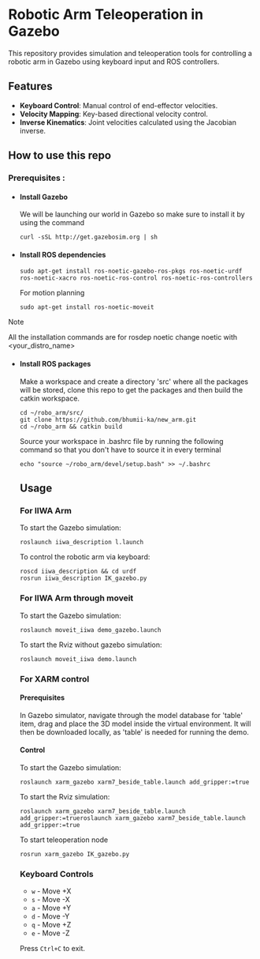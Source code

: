 # Robotic Arm Teleoperation in Gazebo
This repository provides simulation and teleoperation tools for controlling a robotic arm in Gazebo using keyboard input and ROS controllers.

## Features
- **Keyboard Control**: Manual control of end-effector velocities.
- **Velocity Mapping**: Key-based directional velocity control.
- **Inverse Kinematics**: Joint velocities calculated using the Jacobian inverse.

## How to use this repo
### Prerequisites :
- #### Install Gazebo
  We will be launching our world in Gazebo so make sure to install it by using the command 
  ```
  curl -sSL http://get.gazebosim.org | sh
  ```
- #### Install ROS dependencies

  ```
  sudo apt-get install ros-noetic-gazebo-ros-pkgs ros-noetic-urdf ros-noetic-xacro ros-noetic-ros-control ros-noetic-ros-controllers
  ```
  For motion planning
  ```
  sudo apt-get install ros-noetic-moveit
  ```
  
> [!NOTE]
> All the installation commands are for rosdep noetic change noetic with <your_distro_name>

- #### Install ROS packages
  Make a workspace and create a directory 'src' where all the packages will be stored, clone this repo to get the packages and then build the catkin workspace.
  ```
  cd ~/robo_arm/src/
  git clone https://github.com/bhumii-ka/new_arm.git
  cd ~/robo_arm && catkin build
  ```
  Source your workspace in .bashrc file by running the following command so that you don't have to source it in every terminal
  ```
  echo "source ~/robo_arm/devel/setup.bash" >> ~/.bashrc
  ```

  ## Usage

  ### For IIWA Arm
  To start the Gazebo simulation:
  
  ```
  roslaunch iiwa_description l.launch
  ```
  To control the robotic arm via keyboard:
  
  ```
  roscd iiwa_description && cd urdf
  rosrun iiwa_description IK_gazebo.py
  ```
  ### For IIWA Arm through moveit
  To start the Gazebo simulation:
  
  ```
  roslaunch moveit_iiwa demo_gazebo.launch
  ```
  To start the Rviz without gazebo simulation:
  
  ```
  roslaunch moveit_iiwa demo.launch
  ```
  
  ### For XARM control
  #### Prerequisites
  In Gazebo simulator, navigate through the model database for 'table' item, drag and place the 3D model inside the virtual environment. It will then be downloaded locally, as 'table' is needed for running the demo.

  #### Control
  To start the Gazebo simulation:
  
  ```
  roslaunch xarm_gazebo xarm7_beside_table.launch add_gripper:=true
  ```
  To start the Rviz simulation:
  
  ```
  roslaunch xarm_gazebo xarm7_beside_table.launch add_gripper:=trueroslaunch xarm_gazebo xarm7_beside_table.launch add_gripper:=true
  ```
  To start teleoperation node
  ```
  rosrun xarm_gazebo IK_gazebo.py
  ```

  ### Keyboard Controls
  - `w` - Move +X
  - `s` - Move -X
  - `a` - Move +Y
  - `d` - Move -Y
  - `q` - Move +Z
  - `e` - Move -Z
  
  Press `Ctrl+C` to exit.
